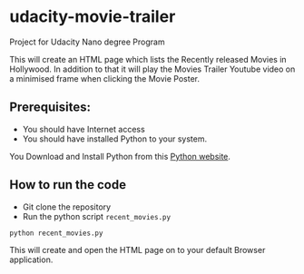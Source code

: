 # udacity-movie-trailer
Project for Udacity Nano degree Program

This will create an HTML page which lists the Recently released Movies in Hollywood. In addition to that it will play the Movies Trailer Youtube video on a minimised frame when clicking the Movie Poster.

## Prerequisites:
* You should have Internet access
* You should have installed Python to your system.

You Download and Install Python from this [Python website](https://www.python.org/downloads/).

## How to run the code
* Git clone the repository
* Run the python script `recent_movies.py`

`python recent_movies.py`

This will create and open the HTML page on to your default Browser application.




